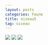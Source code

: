 ```yaml
---
layout: posts
categories: Faune
title: oiseau5
tag: oiseau 
---
```

<div class="jpc_img">
<img src="/faune_flore_meyrin/images/IMG_8747.jpg" />
<img src="/faune_flore_meyrin/images/IMG_8760.jpg" />
<img src="/faune_flore_meyrin/images/IMG_8761.jpg" />
</div>